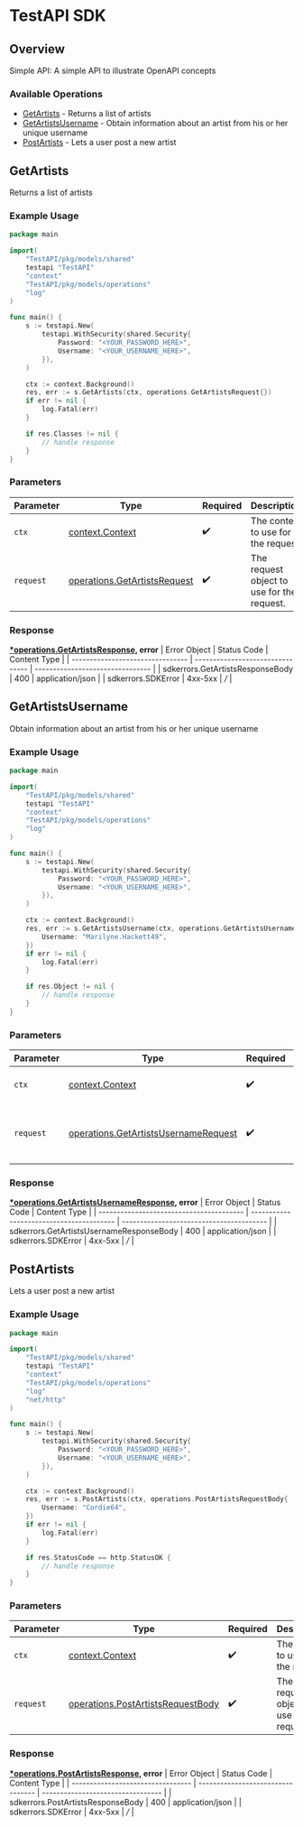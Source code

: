 # TestAPI SDK


## Overview

Simple API: A simple API to illustrate OpenAPI concepts

### Available Operations

* [GetArtists](#getartists) - Returns a list of artists
* [GetArtistsUsername](#getartistsusername) - Obtain information about an artist from his or her unique username
* [PostArtists](#postartists) - Lets a user post a new artist

## GetArtists

Returns a list of artists

### Example Usage

```go
package main

import(
	"TestAPI/pkg/models/shared"
	testapi "TestAPI"
	"context"
	"TestAPI/pkg/models/operations"
	"log"
)

func main() {
    s := testapi.New(
        testapi.WithSecurity(shared.Security{
            Password: "<YOUR_PASSWORD_HERE>",
            Username: "<YOUR_USERNAME_HERE>",
        }),
    )

    ctx := context.Background()
    res, err := s.GetArtists(ctx, operations.GetArtistsRequest{})
    if err != nil {
        log.Fatal(err)
    }

    if res.Classes != nil {
        // handle response
    }
}
```

### Parameters

| Parameter                                                                        | Type                                                                             | Required                                                                         | Description                                                                      |
| -------------------------------------------------------------------------------- | -------------------------------------------------------------------------------- | -------------------------------------------------------------------------------- | -------------------------------------------------------------------------------- |
| `ctx`                                                                            | [context.Context](https://pkg.go.dev/context#Context)                            | :heavy_check_mark:                                                               | The context to use for the request.                                              |
| `request`                                                                        | [operations.GetArtistsRequest](../../pkg/models/operations/getartistsrequest.md) | :heavy_check_mark:                                                               | The request object to use for the request.                                       |


### Response

**[*operations.GetArtistsResponse](../../pkg/models/operations/getartistsresponse.md), error**
| Error Object                     | Status Code                      | Content Type                     |
| -------------------------------- | -------------------------------- | -------------------------------- |
| sdkerrors.GetArtistsResponseBody | 400                              | application/json                 |
| sdkerrors.SDKError               | 4xx-5xx                          | */*                              |

## GetArtistsUsername

Obtain information about an artist from his or her unique username

### Example Usage

```go
package main

import(
	"TestAPI/pkg/models/shared"
	testapi "TestAPI"
	"context"
	"TestAPI/pkg/models/operations"
	"log"
)

func main() {
    s := testapi.New(
        testapi.WithSecurity(shared.Security{
            Password: "<YOUR_PASSWORD_HERE>",
            Username: "<YOUR_USERNAME_HERE>",
        }),
    )

    ctx := context.Background()
    res, err := s.GetArtistsUsername(ctx, operations.GetArtistsUsernameRequest{
        Username: "Marilyne.Hackett49",
    })
    if err != nil {
        log.Fatal(err)
    }

    if res.Object != nil {
        // handle response
    }
}
```

### Parameters

| Parameter                                                                                        | Type                                                                                             | Required                                                                                         | Description                                                                                      |
| ------------------------------------------------------------------------------------------------ | ------------------------------------------------------------------------------------------------ | ------------------------------------------------------------------------------------------------ | ------------------------------------------------------------------------------------------------ |
| `ctx`                                                                                            | [context.Context](https://pkg.go.dev/context#Context)                                            | :heavy_check_mark:                                                                               | The context to use for the request.                                                              |
| `request`                                                                                        | [operations.GetArtistsUsernameRequest](../../pkg/models/operations/getartistsusernamerequest.md) | :heavy_check_mark:                                                                               | The request object to use for the request.                                                       |


### Response

**[*operations.GetArtistsUsernameResponse](../../pkg/models/operations/getartistsusernameresponse.md), error**
| Error Object                             | Status Code                              | Content Type                             |
| ---------------------------------------- | ---------------------------------------- | ---------------------------------------- |
| sdkerrors.GetArtistsUsernameResponseBody | 400                                      | application/json                         |
| sdkerrors.SDKError                       | 4xx-5xx                                  | */*                                      |

## PostArtists

Lets a user post a new artist

### Example Usage

```go
package main

import(
	"TestAPI/pkg/models/shared"
	testapi "TestAPI"
	"context"
	"TestAPI/pkg/models/operations"
	"log"
	"net/http"
)

func main() {
    s := testapi.New(
        testapi.WithSecurity(shared.Security{
            Password: "<YOUR_PASSWORD_HERE>",
            Username: "<YOUR_USERNAME_HERE>",
        }),
    )

    ctx := context.Background()
    res, err := s.PostArtists(ctx, operations.PostArtistsRequestBody{
        Username: "Cordie64",
    })
    if err != nil {
        log.Fatal(err)
    }

    if res.StatusCode == http.StatusOK {
        // handle response
    }
}
```

### Parameters

| Parameter                                                                                  | Type                                                                                       | Required                                                                                   | Description                                                                                |
| ------------------------------------------------------------------------------------------ | ------------------------------------------------------------------------------------------ | ------------------------------------------------------------------------------------------ | ------------------------------------------------------------------------------------------ |
| `ctx`                                                                                      | [context.Context](https://pkg.go.dev/context#Context)                                      | :heavy_check_mark:                                                                         | The context to use for the request.                                                        |
| `request`                                                                                  | [operations.PostArtistsRequestBody](../../pkg/models/operations/postartistsrequestbody.md) | :heavy_check_mark:                                                                         | The request object to use for the request.                                                 |


### Response

**[*operations.PostArtistsResponse](../../pkg/models/operations/postartistsresponse.md), error**
| Error Object                      | Status Code                       | Content Type                      |
| --------------------------------- | --------------------------------- | --------------------------------- |
| sdkerrors.PostArtistsResponseBody | 400                               | application/json                  |
| sdkerrors.SDKError                | 4xx-5xx                           | */*                               |
